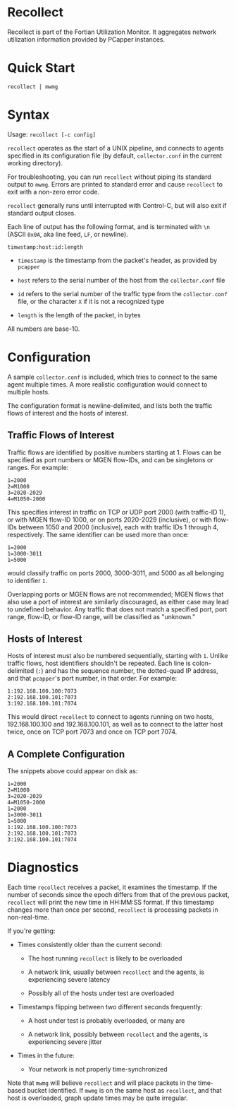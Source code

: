 # Recollect

Recollect is part of the Fortian Utilization Monitor.  It aggregates
network utilization information provided by PCapper instances.

# Quick Start

`recollect | mwmg`

# Syntax

Usage: `recollect [-c config]`

`recollect` operates as the start of a UNIX pipeline, and connects to agents
specified in its configuration file (by default, `collector.conf` in the
current working directory).

For troubleshooting, you can run `recollect` without piping its standard
output to `mwmg`.  Errors are printed to standard error and cause
`recollect` to exit with a non-zero error code.

`recollect` generally runs until interrupted with Control-C, but will also
exit if standard output closes.

Each line of output has the following format, and is terminated with `\n`
(ASCII `0x0A`, aka line feed, `LF`, or newline).

`timwstamp:host:id:length`

- `timestamp` is the timestamp from the packet's header, as provided by
  `pcapper`

- `host` refers to the serial number of the host from the `collector.conf`
  file

- `id` refers to the serial number of the traffic type from the
  `collector.conf` file, or the character `X` if it is not a recognized type

- `length` is the length of the packet, in bytes

All numbers are base-10.

# Configuration

A sample `collector.conf` is included, which tries to connect to the same
agent multiple times.  A more realistic configuration would connect to
multiple hosts.

The configuration format is newline-delimited, and lists both the traffic
flows of interest and the hosts of interest.

## Traffic Flows of Interest

Traffic flows are identified by positive numbers starting at 1.  Flows can
be specified as port numbers or MGEN flow-IDs, and can be singletons or
ranges.  For example:

    1=2000
    2=M1000
    3=2020-2029
    4=M1050-2000

This specifies interest in traffic on TCP or UDP port 2000 (with traffic-ID
1), or with MGEN flow-ID 1000, or on ports 2020-2029 (inclusive), or with
flow-IDs between 1050 and 2000 (inclusive), each with traffic IDs 1 through
4, respectively.  The same identifier can be used more than once:

    1=2000
    1=3000-3011
    1=5000

would classify traffic on ports 2000, 3000-3011, and 5000 as all belonging
to identifier `1`.

Overlapping ports or MGEN flows are not recommended; MGEN flows that also
use a port of interest are similarly discouraged, as either case may lead to
undefined behavior.  Any traffic that does not match a specified port, port
range, flow-ID, or flow-ID range, will be classified as "unknown."

## Hosts of Interest

Hosts of interest must also be numbered sequentially, starting with `1`.
Unlike traffic flows, host identifiers shouldn't be repeated.  Each line is
colon-delimited (`:`) and has the sequence number, the dotted-quad IP
address, and that `pcapper`'s port number, in that order.  For example:

    1:192.168.100.100:7073
    2:192.168.100.101:7073
    3:192.168.100.101:7074

This would direct `recollect` to connect to agents running on two hosts,
192.168.100.100 and 192.168.100.101, as well as to connect to the latter host twice,
once on TCP port 7073 and once on TCP port 7074.

## A Complete Configuration

The snippets above could appear on disk as:

    1=2000
    2=M1000
    3=2020-2029
    4=M1050-2000
    1=2000
    1=3000-3011
    1=5000
    1:192.168.100.100:7073
    2:192.168.100.101:7073
    3:192.168.100.101:7074

# Diagnostics



Each time `recollect` receives a packet, it examines the timestamp.  If the
number of seconds since the epoch differs from that of the previous packet,
`recollect` will print the new time in HH:MM:SS format.  If this timestamp
changes more than once per second, `recollect` is processing packets in
non-real-time.

If you're getting:

- Times consistently older than the current second:

  - The host running `recollect` is likely to be overloaded

  - A network link, usually between `recollect` and the agents, is experiencing severe latency

  - Possibly all of the hosts under test are overloaded

- Timestamps flipping between two different seconds frequently:

  - A host under test is probably overloaded, or many are

  - A network link, possibly between `recollect` and the agents, is experiencing severe jitter

- Times in the future:

  - Your network is not properly time-synchronized

Note that `mwmg` will believe `recollect` and will place packets in the
time-based bucket identified.  If `mwmg` is on the same host as `recollect`,
and that host is overloaded, graph update times may be quite irregular.
